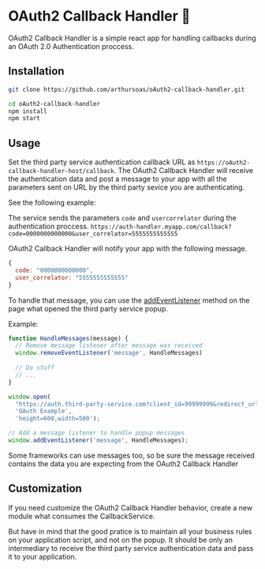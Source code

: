 # OAuth2 Callback Handler 🤝
OAuth2 Callback Handler is a simple react app for handling callbacks during an OAuth 2.0 Authentication proccess.

## Installation
```sh
git clone https://github.com/arthursoas/oAuth2-callback-handler.git

cd oAuth2-callback-handler
npm install
npm start
```

## Usage
Set the third party service authentication callback URL as `https://oAuth2-callback-handler-host/callback`.
The OAuth2 Callback Handler will receive the authentication data and post a message to your app with all the parameters sent on URL by the third party sevice you are authenticating.

See the following example:

The service sends the parameters `code` and `usercorrelator` during the authentication proccess.
`https://auth-handler.myapp.com/callback?code=0000000000000&user_correlator=5555555555555`

OAuth2 Callback Handler will notify your app with the following message.
```javascript
{
  code: "0000000000000",
  user_correlator: "5555555555555"
}
```

To handle that message, you can use the [addEventListener](https://developer.mozilla.org/en-US/docs/Web/API/EventTarget/addEventListener) method on the page what opened the third party service popup.

Example:
```javascript
function HandleMessages(message) {
  // Remove message listener after message was received
  window.removeEventListener('message', HandleMessages)
  
  // Do stuff
  // ...
}

window.open(
  "https://auth.third-party-service.com?client_id=99999999&redirect_url=https://oAuth2-callback-handler-host/callback",
  'OAuth Example',
  'height=600,width=500');

// Add a message listener to handle popup messages
window.addEventListener('message', HandleMessages);
```

Some frameworks can use messages too, so be sure the message received contains the data you are expecting from the 
OAuth2 Callback Handler

## Customization
If you need customize the OAuth2 Callback Handler behavior, create a new module what consumes the CallbackService.

But have in mind that the good pratice is to maintain all your business rules on your application script, and not on the popup. It should be only an intermediary to receive the third party service authentication data and pass it to your application.
